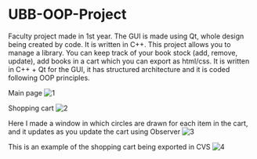 # UBB-OOP-Project
Faculty project made in 1st year. The GUI is made using Qt, whole design being created by code. It is written in C++.
This project allows you to manage a library. You can keep track of your book stock (add, remove, update), add books in a cart which you can export as html/css.
It is written in C++ + Qt for the GUI, it has structured architecture and it is coded following OOP principles.

Main page
![1](https://user-images.githubusercontent.com/106018825/222959226-b29e12b3-3bd9-421c-88a2-8d3ba094c126.jpg)


Shopping cart
![2](https://user-images.githubusercontent.com/106018825/222959245-4c2f708e-2da4-4459-8212-d7b83c06ee77.jpg)

Here I made a window in which circles are drawn for each item in the cart, and it updates as you update the cart using Observer
![3](https://user-images.githubusercontent.com/106018825/222959303-3c8cc447-377f-460e-a384-cc80faf9a229.jpg)

This is an example of the shopping cart being exported in CVS
![4](https://user-images.githubusercontent.com/106018825/222959321-65487be0-f078-41fa-8e7e-879243179f1b.jpg)
